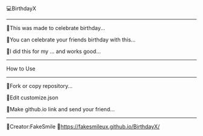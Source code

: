 💻BirthdayX
____________
🔺This was made to celebrate birthday...

🔺You can celebrate your friends birthday with this...

🔺I did this for my ... and works good...
____________
How to Use
____________
🔺Fork or copy repository...

🔺Edit customize.json

🔺Make github.io link and send your friend...
____________
🔸Creator:FakeSmile
🔸https://fakesmileux.github.io/BirthdayX/
